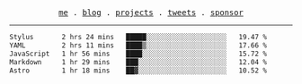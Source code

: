 <p align="center">
  <samp>
    <a href="https://everfu.org">me</a> .
    <a href="https://everfu.org/blog">blog</a> .
    <a href="https://everfu.org/github">projects</a> .
    <a href="https://twitter.com/everfu8">tweets</a> .
    <a href="https://everfu.org/sponsor">sponsor</a>
  </samp>
</p>

---

<!--START_SECTION:waka-->

```txt
Stylus       2 hrs 24 mins   █████░░░░░░░░░░░░░░░░░░░░   19.47 %
YAML         2 hrs 11 mins   ████▒░░░░░░░░░░░░░░░░░░░░   17.66 %
JavaScript   1 hr 56 mins    ████░░░░░░░░░░░░░░░░░░░░░   15.72 %
Markdown     1 hr 29 mins    ███░░░░░░░░░░░░░░░░░░░░░░   12.04 %
Astro        1 hr 18 mins    ██▓░░░░░░░░░░░░░░░░░░░░░░   10.52 %
```

<!--END_SECTION:waka-->
